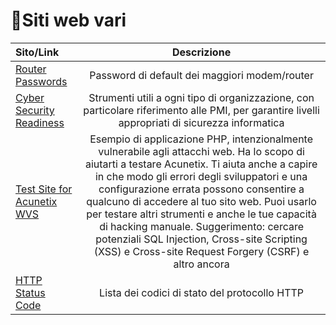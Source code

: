 # 📝Siti web vari

| **Sito/Link** | **Descrizione** |
| :--- | :--: |
| [Router Passwords](https://www.routerpasswords.com/) | Password di default dei maggiori modem/router |
| [Cyber Security Readiness](https://cybersecurityreadiness.it/) | Strumenti utili a ogni tipo di organizzazione, con particolare riferimento alle PMI, per garantire livelli appropriati di sicurezza informatica |
| [Test Site for Acunetix WVS](http://testphp.vulnweb.com/index.php) | Esempio di applicazione PHP, intenzionalmente vulnerabile agli attacchi web. Ha lo scopo di aiutarti a testare Acunetix. Ti aiuta anche a capire in che modo gli errori degli sviluppatori e una configurazione errata possono consentire a qualcuno di accedere al tuo sito web. Puoi usarlo per testare altri strumenti e anche le tue capacità di hacking manuale. Suggerimento: cercare potenziali SQL Injection, Cross-site Scripting (XSS) e Cross-site Request Forgery (CSRF) e altro ancora |
| [HTTP Status Code](https://en.wikipedia.org/wiki/List_of_HTTP_status_codes) | Lista dei codici di stato del protocollo HTTP |

